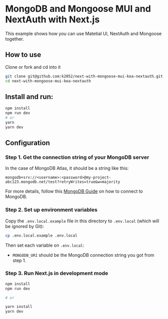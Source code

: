 # MongoDB and Mongoose MUI and NextAuth with Next.js

This example shows how you can use Matetial UI, NextAuth and Mongoose together.

## How to use

Clone or fork and cd into it 
```bash
git clone git@github.com:k2052/next-with-mongoose-mui-kea-nextauth.git 
cd next-with-mongoose-mui-kea-nextauth
```

## Install and run:

```bash
npm install
npm run dev
# or
yarn
yarn dev
```

## Configuration

### Step 1. Get the connection string of your MongoDB server

In the case of MongoDB Atlas, it should be a string like this:

```
mongodb+srv://<username>:<password>@my-project-abc123.mongodb.net/test?retryWrites=true&w=majority
```

For more details, follow this [MongoDB Guide](https://docs.mongodb.com/guides/server/drivers/) on how to connect to MongoDB.

### Step 2. Set up environment variables

Copy the `.env.local.example` file in this directory to `.env.local` (which will be ignored by Git):

```bash
cp .env.local.example .env.local
```

Then set each variable on `.env.local`:

- `MONGODB_URI` should be the MongoDB connection string you got from step 1.

### Step 3. Run Next.js in development mode

```bash
npm install
npm run dev

# or

yarn install
yarn dev
```
